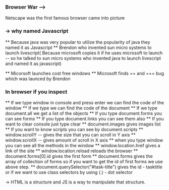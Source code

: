 ### Browser War -->
Netscape was the first famous browser came into picture
### -> why named Javascript
** Because java was very popular to utilize the popularity of java they named it as Javascript
** Brendon who invented sun micro systems to launch livescript( Because microsoft copies it if he uses microsoft to launch -- so he talked to sun micro systems who invented java to launch livescript and named it as javascript)

** Micorsoft launches cost free windows
** Microsoft finds == and === bug which was launced by Brendon


### In browser if you inspect 
** If we type window in console and press enter we can find the code of the window
** If we type we can find the code of the document
** If we type document.all we get a list of the objects
** If you type document.forms you can see forms 
** If you type document.links you can see them also
** If you want to clear console just type clear
** document.images gives images list
** If you want to know scripts you can see by document.scripts
** window.scrollY -- gives the size that you can scroll in Y axis
** window.scrollX -- gives amount of scroll in X axis
** when you type window you can see all the methods in the window
** window.location.href gives a link of the site
** window.location.reload reloads the browser
** document.forms[0].id gives the first form
** document.forms gives the array of collection of forms so if you want to get the id of first forms we use above step.
** document.querySelector("#task-title") gives the id - tasktitle or if we want to use class selectors by using (.) - dot selector


-> HTML is a structure and JS is a way to manipulate that structure.